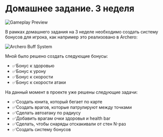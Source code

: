 # Домашнее задание. 3 неделя

![Gameplay Preview](https://i.imgur.com/DgyYIOd.png)

В рамках домашнего задания на 3 неделе необходимо создать систему бонусов для игрока, как например это реализовано в Archero:

![Archero Buff System](https://i.imgur.com/tVSkeNz.png)

Мной было решено создать следующие бонусы:
* ✅Бонус к здоровью
* ✅Бонус к урону
* ✅Бонус к скорости
* ✅Бонус к скорости атаки


На данный момент в проекте уже решены следующие задачи:
* ✅Создать юнита, который бегает по карте
* ✅Создать врагов, которые патрулируют между точками
* ✅Сделать автоатаку по радиусу
* ✅Добавить врагам очки здоровья и health bar
* ✅Сделать, чтобы снаряды отскакивали от стен N-раз
* ✅Создать систему бонусов
